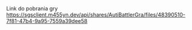 Link do pobrania gry
https://sgsclient.m455yn.dev/api/shares/AutiBattlerGra/files/48390510-7f81-47b4-9a95-7559a39dee58

